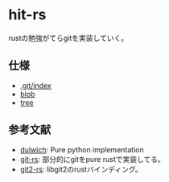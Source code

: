 # hit-rs

rustの勉強がてらgitを実装していく。

## 仕様

* [.git/index](https://git-scm.com/docs/index-format)
* [blob](https://git-scm.com/book/en/v2/Git-Internals-Git-Objects)
* [tree](https://stackoverflow.com/questions/14790681/what-is-the-internal-format-of-a-git-tree-object)

## 参考文献

* [dulwich](https://github.com/dulwich/dulwich/): Pure python implementation
* [git-rs](https://github.com/chrisdickinson/git-rs/): 部分的にgitをpure rustで実装してる。
* [git2-rs](https://github.com/rust-lang/git2-rs): libgit2のrustバインディング。
